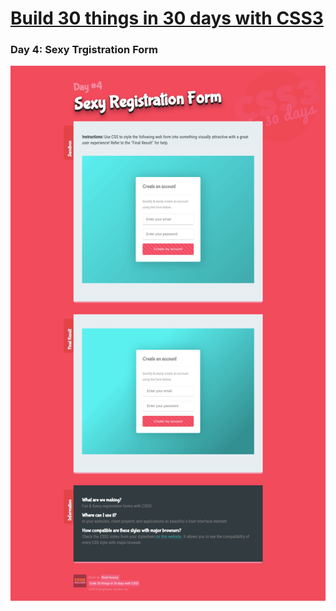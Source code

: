 # [Build 30 things in 30 days with CSS3][1]
[1]: https://codecollege.ca/p/css3-coding-challenge

### Day 4: Sexy Trgistration Form

![](./capture.png)
